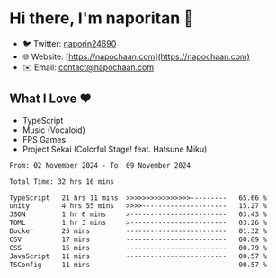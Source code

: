 # Hi there, I'm naporitan 👋

- 🐦 Twitter: [naporin24690](https://twitter.com/naporin24690)
- 🌐 Website: [https://napochaan.com](https://napochaan.com)
- ✉️ Email: [contact@napochaan.com](mailto:contact@napochaan.com)

## What I Love ❤️
- TypeScript
- Music (Vocaloid)
- FPS Games
- Project Sekai (Colorful Stage! feat. Hatsune Miku)

<!--START_SECTION:waka-->

```txt
From: 02 November 2024 - To: 09 November 2024

Total Time: 32 hrs 16 mins

TypeScript   21 hrs 11 mins  >>>>>>>>>>>>>>>>---------   65.66 %
unity        4 hrs 55 mins   >>>>---------------------   15.27 %
JSON         1 hr 6 mins     >------------------------   03.43 %
TOML         1 hr 3 mins     >------------------------   03.26 %
Docker       25 mins         -------------------------   01.32 %
CSV          17 mins         -------------------------   00.89 %
CSS          15 mins         -------------------------   00.79 %
JavaScript   11 mins         -------------------------   00.57 %
TSConfig     11 mins         -------------------------   00.57 %
```

<!--END_SECTION:waka-->

